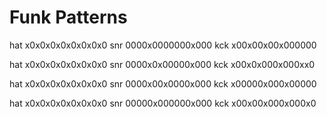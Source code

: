 # Funk Patterns

hat  x0x0x0x0x0x0x0x0
snr  0000x0000000x000
kck  x00x00x00x000000

hat  x0x0x0x0x0x0x0x0
snr  0000x0x00000x000
kck  x00x0x000x000xx0

hat  x0x0x0x0x0x0x0x0
snr  0000x00x0000x000
kck  x00000x000x00000

hat  x0x0x0x0x0x0x0x0
snr  00000x000000x000
kck  x00x00x000x000x0
